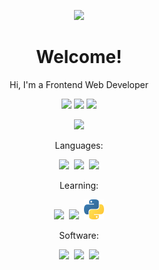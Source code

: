 <p align="center"><img width="200" src="https://media0.giphy.com/media/v1.Y2lkPTc5MGI3NjExdjNnNTAxMjdjNWo5dmFqZGhvOHB6czU4cnltNDNqaXVqeXpjODBqOSZlcD12MV9pbnRlcm5hbF9naWZfYnlfaWQmY3Q9cw/ifYd4sfkeoa4iGv2Fk/giphy.gif"/></p>

<h1 align="center">Welcome!</h1>

<p align="center">Hi, I'm a Frontend Web Developer</p>

<p align="center">
<a target="_blank" href="mailto:supremerubisco@gmail.com"><img src="https://img.shields.io/badge/Gmail-D14836?style=for-the-badge&logo=gmail&logoColor=white"/></a>
<a target="_blank" href="https://discord.gg/UhvkBDfpXz"><img src="https://img.shields.io/badge/Discord-5865F2?style=for-the-badge&logo=discord&logoColor=white"/></a>
<a target="_blank" href="https://replit.com/@SupremeRubisco"><img src="https://img.shields.io/badge/replit-667881?style=for-the-badge&logo=replit&logoColor=white"/></a>
</p>

<p align="center">
    <img src="https://github-readme-stats.vercel.app/api?username=SupremeRubisco&show_icons=true&theme=transparent"/>
</p>

<p align="center">Languages:</p>
<p align="center">
<a target="_blank" href="https://developer.mozilla.org/en-US/docs/Web/HTML"><img width="32" src="https://cdn.simpleicons.org/html5/#E34F26"/></a>&nbsp;
<a target="_blank" href="https://developer.mozilla.org/en-US/docs/Web/JavaScript"><img width="32" src="https://cdn.simpleicons.org/javascript/#F7DF1E"/></a>&nbsp;
<a target="_blank" href="https://developer.mozilla.org/en-US/docs/Web/CSS"><img width="32" src="https://cdn.simpleicons.org/css3/#1572B6"/></a>
</p>

<p align="center">Learning:</p>
<p align="center">
<a target="_blank" href="https://nodejs.org/en"><img width="32" src="https://cdn.simpleicons.org/nodedotjs/#339933"/></a>&nbsp;
<a target="_blank" href="https://www.markdownguide.org/"><img width="32" src="https://cdn.simpleicons.org/markdown/white"/></a>&nbsp;
<a target="_blank" href="https://www.python.org/"><img width="32" src="https://github.com/Aakarsh-B/trying-repos/blob/master/python-5.svg?raw=true"/></a>
</p>

<p align="center">Software:</p>
<p align="center">
<a target="_blank" href="https://replit.com/"><img width="32" src="https://cdn.simpleicons.org/replit/#F26207"/></a>&nbsp;
<a target="_blank" href="https://code.visualstudio.com/"><img width="32" src="https://cdn.simpleicons.org/visualstudiocode/#007ACC"/></a>&nbsp;
<a target="_blank" href="https://git-scm.com/"><img width="32" src="https://cdn.simpleicons.org/git/#F05032"/></a>
</p>

<!---
Easter Egg! Kudos to you, you're a real programmer.
--->
